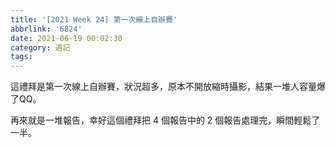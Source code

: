 ```yaml
---
title: '[2021 Week 24] 第一次線上自辦賽'
abbrlink: '6824'
date: 2021-06-19 00:02:30
category: 週記
tags:
---
```

這禮拜是第一次線上自辦賽，狀況超多，原本不開放縮時攝影，結果一堆人容量爆了QQ。
<!-- more -->
再來就是一堆報告，幸好這個禮拜把 4 個報告中的 2 個報告處理完，瞬間輕鬆了一半。